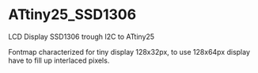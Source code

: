 # ATtiny25_SSD1306
LCD Display SSD1306 trough I2C to ATtiny25

Fontmap characterized for tiny display 128x32px, to use 128x64px display have to fill up interlaced pixels.
